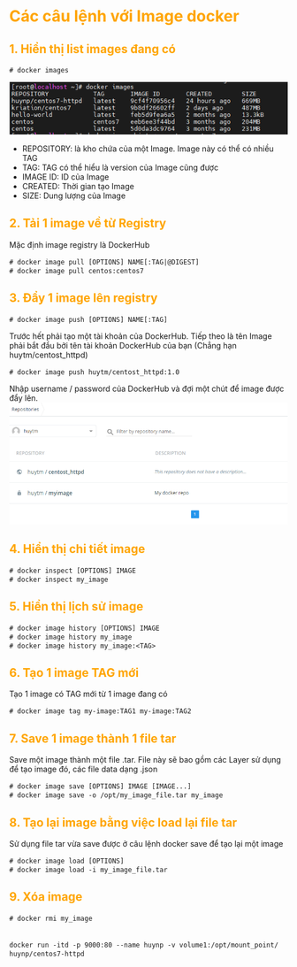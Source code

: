 <h1 style="color:orange">Các câu lệnh với Image docker</h1>
<h2 style="color:orange">1. Hiển thị list images đang có</h2>

    # docker images
![docker-image](../img/docker-image.png)<br>
- REPOSITORY: là kho chứa của một Image. Image này có thể có nhiều TAG
- TAG: TAG có thể hiểu là version của Image cũng được
- IMAGE ID: ID của Image
- CREATED: Thời gian tạo Image
- SIZE: Dung lượng của Image
<h2 style="color:orange">2. Tải 1 image về từ Registry</h2>
Mặc định image registry là DockerHub

    # docker image pull [OPTIONS] NAME[:TAG|@DIGEST]
    # docker image pull centos:centos7
<h2 style="color:orange">3. Đẩy 1 image lên registry</h2>

    # docker image push [OPTIONS] NAME[:TAG]
Trước hết phải tạo một tài khoản của DockerHub. Tiếp theo là tên Image phải bắt đầu bởi tên tài khoản DockerHub của bạn (Chẳng hạn huytm/centost_httpd)

    # docker image push huytm/centost_httpd:1.0
Nhập username / password của DockerHub và đợi một chút để image được đẩy lên.
![docker-image2](../img/docker-image2.png)<br>
<h2 style="color:orange">4. Hiển thị chi tiết image</h2>

    # docker inspect [OPTIONS] IMAGE
    # docker inspect my_image
<h2 style="color:orange">5. Hiển thị lịch sử image</h2>

    # docker image history [OPTIONS] IMAGE
    # docker image history my_image
    # docker image history my_image:<TAG>
<h2 style="color:orange">6. Tạo 1 image TAG mới</h2>
Tạo 1 image có TAG mới từ 1 image đang có

    # docker image tag my-image:TAG1 my-image:TAG2
<h2 style="color:orange">7. Save 1 image thành 1 file tar</h2>
Save một image thành một file .tar. File này sẽ bao gồm các Layer sử dụng để tạo image đó, các file data dạng .json

    # docker image save [OPTIONS] IMAGE [IMAGE...]
    # docker image save -o /opt/my_image_file.tar my_image
<h2 style="color:orange">8. Tạo lại image bằng việc load lại file tar</h2>
Sử dụng file tar vừa save được ở câu lệnh docker save để tạo lại một image

    # docker image load [OPTIONS]
    # docker image load -i my_image_file.tar
<h2 style="color:orange">9. Xóa image</h2>

    # docker rmi my_image


    docker run -itd -p 9000:80 --name huynp -v volume1:/opt/mount_point/ huynp/centos7-httpd